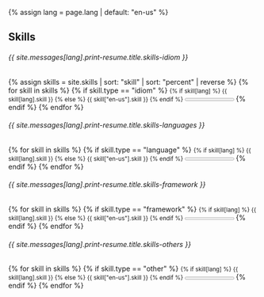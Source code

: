 {% assign lang = page.lang | default: "en-us" %}

<h2 class="txt-center">Skills</h2>

<h6>{{ site.messages[lang].print-resume.title.skills-idiom }}</h6>
{% assign skills = site.skills | sort: "skill" | sort: "percent" | reverse %}
{% for skill in skills %}
  {% if skill.type == "idiom" %}
<small class="print-skill">
  <label>{% if skill[lang] %} {{ skill[lang].skill }} {% else %} {{ skill["en-us"].skill }} {% endif %} </label>
  <progress value="{{ skill.percent }}" max="100" style="max-width: 100px"></progress>
</small>
  {% endif %}
{% endfor %}
<h6>{{ site.messages[lang].print-resume.title.skills-languages }}</h6>
{% for skill in skills %}
  {% if skill.type == "language" %}
<small class="print-skill">
  <label>{% if skill[lang] %} {{ skill[lang].skill }} {% else %} {{ skill["en-us"].skill }} {% endif %} </label>
  <progress value="{{ skill.percent }}" max="100" style="max-width: 100px"></progress>
</small>
  {% endif %}
{% endfor %}
<h6>{{ site.messages[lang].print-resume.title.skills-framework }}</h6>
{% for skill in skills %}
  {% if skill.type == "framework" %}
<small class="print-skill">
  <label>{% if skill[lang] %} {{ skill[lang].skill }} {% else %} {{ skill["en-us"].skill }} {% endif %} </label>
  <progress value="{{ skill.percent }}" max="100" style="max-width: 100px"></progress>
</small>
  {% endif %}
{% endfor %}
<h6>{{ site.messages[lang].print-resume.title.skills-others }}</h6>
{% for skill in skills %}
  {% if skill.type == "other" %}
<small class="print-skill">
  <label>{% if skill[lang] %} {{ skill[lang].skill }} {% else %} {{ skill["en-us"].skill }} {% endif %} </label>
  <progress value="{{ skill.percent }}" max="100" style="max-width: 100px"></progress>
</small>
  {% endif %}
{% endfor %}
